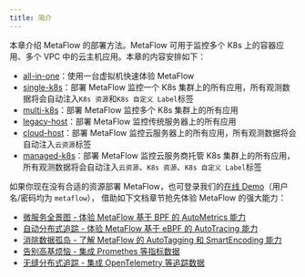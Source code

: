 ```yaml
---
title: 简介
---
```


本章介绍 MetaFlow 的部署方法。MetaFlow 可用于监控多个 K8s 上的容器应用、多个 VPC 中的云主机应用。本章的内容安排如下：
- [all-in-one](./all-in-one/)：使用一台虚拟机快速体验 MetaFlow
- [single-k8s](./single-k8s/)：部署 MetaFlow 监控一个 K8s 集群上的所有应用，所有观测数据将会自动注入`K8s 资源`和`K8s 自定义 Label`标签
- [multi-k8s](./multi-k8s/)：部署 MetaFlow 监控多个 K8s 集群上的所有应用
- [legacy-host](./legacy-host/)：部署 MetaFlow 监控传统服务器上的所有应用
- [cloud-host](./cloud-host)：部署 MetaFlow 监控云服务器上的所有应用，所有观测数据将会自动注入`云资源`标签
- [managed-k8s](./managed-k8s)：部署 MetaFlow 监控云服务商托管 K8s 集群上的所有应用，所有观测数据将会自动注入`云资源`、`K8s 资源`、`K8s 自定义 Label`标签

如果你现在没有合适的资源部署 MetaFlow，也可登录我们的[在线 Demo](https://demo.metaflow.yunshan.net)（用户名/密码均为 `metaflow`），
借助如下文档章节抢先体验 MetaFlow 的强大能力：
- [微服务全景图 - 体验 MetaFlow 基于 BPF 的 AutoMetrics 能力](../auto-metrics/metrics-without-instrumentation/)
- [自动分布式追踪 - 体验 MetaFlow 基于 eBPF 的 AutoTracing 能力](../auto-tracing/tracing-without-instrumentation/)
- [消除数据孤岛 - 了解 MetaFlow 的 AutoTagging 和 SmartEncoding 能力](../auto-tagging/elimilate-data-silos/)
- [告别高基烦恼 - 集成 Promethes 等指标数据](../agent-integration/metrics/auto-tagging/)
- [无缝分布式追踪 - 集成 OpenTelemetry 等追踪数据](../agent-integration/tracing/tracing-without-blind-spot/)
